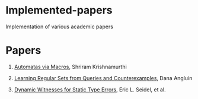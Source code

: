# Implemented-papers
Implementation of various academic papers

# Papers

1. [Automatas via Macros](https://cs.brown.edu/~sk/Publications/Papers/Published/sk-automata-macros/paper.pdf), Shriram Krishnamurthi

2. [Learning Regular Sets from Queries and Counterexamples](http://people.eecs.berkeley.edu/~dawnsong/teaching/s10/papers/angluin87.pdf), Dana Angluin

3. [Dynamic Witnesses for Static Type Errors](http://eric.seidel.io/pub/nanomaly-icfp16.pdf), Eric L. Seidel, et al.
